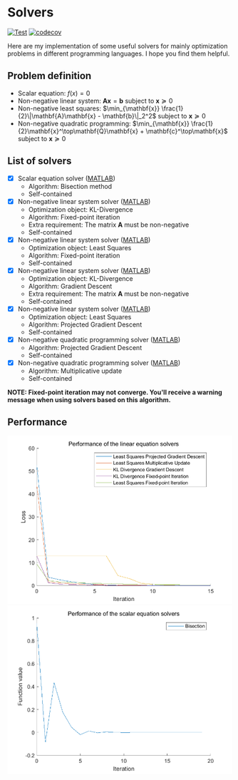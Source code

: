 # Solvers
[![Test](https://github.com/VEXLife/Solvers/actions/workflows/ci.yml/badge.svg)](https://github.com/VEXLife/Solvers/actions/workflows/ci.yml)
[![codecov](https://codecov.io/gh/VEXLife/Solvers/graph/badge.svg?token=HNF0UN8A98)](https://codecov.io/gh/VEXLife/Solvers)

Here are my implementation of some useful solvers for mainly optimization problems in different programming languages. I hope you find them helpful.

## Problem definition

- Scalar equation: $f(x) = 0$
- Non-negative linear system: $\mathbf{A}\mathbf{x} = \mathbf{b}$ subject to $\mathbf{x} \succeq 0$
- Non-negative least squares: $\min_{\mathbf{x}} \frac{1}{2}\|\mathbf{A}\mathbf{x} - \mathbf{b}\|_2^2$ subject to $\mathbf{x} \succeq 0$
- Non-negative quadratic programming: $\min_{\mathbf{x}} \frac{1}{2}\mathbf{x}^\top\mathbf{Q}\mathbf{x} + \mathbf{c}^\top\mathbf{x}$ subject to $\mathbf{x} \succeq 0$

## List of solvers

- [x] Scalar equation solver ([MATLAB](./MATLAB/bisection_fsolve.m))
    - Algorithm: Bisection method
    - Self-contained
- [x] Non-negative linear system solver ([MATLAB](./MATLAB/fpi_kldivergence.m))
    - Optimization object: KL-Divergence
    - Algorithm: Fixed-point iteration
    - Extra requirement: The matrix $\mathbf{A}$ must be non-negative
    - Self-contained
- [x] Non-negative linear system solver ([MATLAB](./MATLAB/fpi_lsqnonneg.m))
    - Optimization object: Least Squares
    - Algorithm: Fixed-point iteration
    - Self-contained
- [x] Non-negative linear system solver ([MATLAB](./MATLAB/gd_kldivergence.m))
    - Optimization object: KL-Divergence
    - Algorithm: Gradient Descent
    - Extra requirement: The matrix $\mathbf{A}$ must be non-negative
    - Self-contained
- [x] Non-negative linear system solver ([MATLAB](./MATLAB/pgd_lsqnonneg.m))
    - Optimization object: Least Squares
    - Algorithm: Projected Gradient Descent
    - Self-contained
- [x] Non-negative quadratic programming solver ([MATLAB](./MATLAB/pgd_quadprog.m))
    - Algorithm: Projected Gradient Descent
    - Self-contained
- [x] Non-negative quadratic programming solver ([MATLAB](./MATLAB/multipupd_quadprognonneg.m))
    - Algorithm: Multiplicative update
    - Self-contained

**NOTE: Fixed-point iteration may not converge. You'll receive a warning message when using solvers based on this algorithm.**

## Performance

![Non-negative linear system solvers](./MATLAB/figs/linear_eqn.png)
![Scalar equation solvers](./MATLAB/figs/scalar_eqn.png)